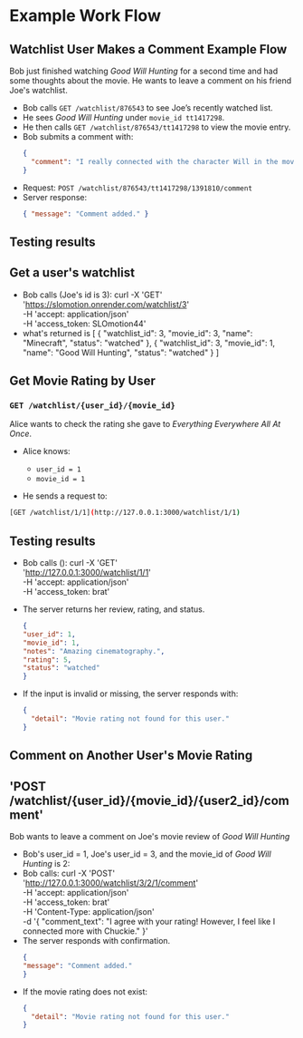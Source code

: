 # Example Work Flow 
## Watchlist User Makes a Comment Example Flow
Bob just finished watching *Good Will Hunting* for a second time and had some thoughts about the movie. He wants to leave a comment on his friend Joe's watchlist.

- Bob calls `GET /watchlist/876543` to see Joe’s recently watched list.
- He sees *Good Will Hunting* under `movie_id tt1417298`.
- He then calls `GET /watchlist/876543/tt1417298` to view the movie entry.
- Bob submits a comment with:
  ```json
  {
    "comment": "I really connected with the character Will in the movie."
  }
  ```
- Request: `POST /watchlist/876543/tt1417298/1391810/comment`
- Server response:
  ```json
  { "message": "Comment added." }
  ```
## Testing results
## Get a user's watchlist
- Bob calls (Joe's id is 3):
  curl -X 'GET' \
  'https://slomotion.onrender.com/watchlist/3' \
  -H 'accept: application/json' \
  -H 'access_token: SLOmotion44'
- what's returned is
  [
  {
    "watchlist_id": 3,
    "movie_id": 3,
    "name": "Minecraft",
    "status": "watched"
  },
  {
    "watchlist_id": 3,
    "movie_id": 1,
    "name": "Good Will Hunting",
    "status": "watched"
  }
]

## Get Movie Rating by User

### `GET /watchlist/{user_id}/{movie_id}`
Alice wants to check the rating she gave to *Everything Everywhere All At Once*.

- Alice knows:
  - `user_id = 1`
  - `movie_id = 1`

- He sends a request to:
```bash
[GET /watchlist/1/1](http://127.0.0.1:3000/watchlist/1/1)
```

## Testing results
- Bob calls ():
  curl -X 'GET' \
  'http://127.0.0.1:3000/watchlist/1/1' \
  -H 'accept: application/json' \
  -H 'access_token: brat'

- The server returns her review, rating, and status.
  ```json
  {
  "user_id": 1,
  "movie_id": 1,
  "notes": "Amazing cinematography.",
  "rating": 5,
  "status": "watched"
  }
  ```

- If the input is invalid or missing, the server responds with:
  ```json
  {
    "detail": "Movie rating not found for this user."
  }
  ```
  
## Comment on Another User's Movie Rating
## 'POST /watchlist/{user_id}/{movie_id}/{user2_id}/comment'
Bob wants to leave a comment on Joe's movie review of _Good Will Hunting_
- Bob's user_id = 1, Joe's user_id = 3, and the movie_id of _Good Will Hunting_ is 2:
- Bob calls: curl -X 'POST' \
  'http://127.0.0.1:3000/watchlist/3/2/1/comment' \
  -H 'accept: application/json' \
  -H 'access_token: brat' \
  -H 'Content-Type: application/json' \
  -d '{
    "comment_text": "I agree with your rating! However, I feel like I connected more with Chuckie."
  }'
- The server responds with confirmation.
  ```json
  {
  "message": "Comment added."
  }
  ```
- If the movie rating does not exist:
  ```json
  {
    "detail": "Movie rating not found for this user."
  }
  ```
